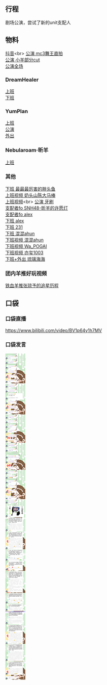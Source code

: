 ## 行程
剧场公演，尝试了新的unit支配人<br>

## 物料
[抖音](https://m.weibo.cn/status/4680898135721855?)<br>
[公演 mc3舞王直拍](https://www.bilibili.com/video/BV1gb4y127H9)<br>
[公演 小羊部分cut](https://www.bilibili.com/video/BV1Rh411H7qX)<br>
[公演全场](https://www.bilibili.com/video/BV1wf4y1n7mm)
### DreamHealer
[上班](https://weibo.com/6375088879/KxQsvCOWI)<br>
[下班](https://weibo.com/6375088879/KxTmHhVHY)

### YumPlan
[上班](https://weibo.com/7335378002/KxQpHhrLH)<br>
[公演](https://weibo.com/7335378002/KxZdvCPpP)<br>
[外出](https://weibo.com/7335378002/KxZNHwrsG)

### Nebularoam·昕羊
[上班](https://weibo.com/7584954147/KxQITvRwq)

### 其他
[下班 最最最厉害的胖头鱼](https://weibo.com/2321954085/KxSXdyFOJ)<br>
[上班视频 奶头山陈大马棒](https://weibo.com/5622214188/KxQpJmCM8)<br>
[上班视频](https://m.weibo.cn/status/4680673895386070?)<br>
[公演 牙刷](https://weibo.com/1856999022/Ky0oDz7nu)<br>
[支配者fo SNH48-昕羊的许愿灯](https://weibo.com/7151374466/KyaNJ6baD)<br>
[支配者fo alex](https://weibo.com/2971625284/KxWxdzQC4)<br>
[下班 alex](https://weibo.com/2971625284/KxWmg0qwT)<br>
[下班 231](https://weibo.com/6067142592/KxTE3rFIO)<br>
[下班 混混ahun](https://m.weibo.cn/status/4680771283190105)<br>
[下班视频 混混ahun](https://m.weibo.cn/status/4680864472761547)<br>
[下班视频 Wa_POGAI](https://m.weibo.cn/status/4680764861973849)<br>
[下班视频 亦玺1003](https://m.weibo.cn/status/4680888460511444)<br>
[下班+外出 琉璃海海](https://m.weibo.cn/status/4681036343280098)<br>

### 团内羊推好玩视频

[铁血羊推张琼予的追星历程](https://www.bilibili.com/video/BV11h411H7Rn?share_source=copy_web)

## 口袋
### 口袋直播
https://www.bilibili.com/video/BV1p64y1h7MV
### 口袋发言
![口袋发言](./pocket48/imgs/messages1.jpeg)<br>
